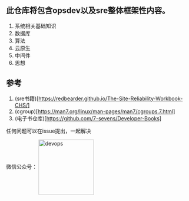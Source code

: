 ## 此仓库将包含opsdev以及sre整体框架性内容。
1. 系统相关基础知识
2. 数据库
3. 算法
4. 云原生
5. 中间件
6. 思想


## 参考
1. (sre书籍)[https://redbearder.github.io/The-Site-Reliability-Workbook-CHS/]
2. (cgroup)[https://man7.org/linux/man-pages/man7/cgroups.7.html]
3. (电子书仓库)[https://github.com/7-sevens/Developer-Books]






任何问题可以在issue提出，一起解决




微信公众号：
<a href="https://www.aiopsclub.com" target="_blank"><img src="https://www.aiopsclub.com/images/wxqrcode.jpg" alt="devops" height="150" align="center"/></a>